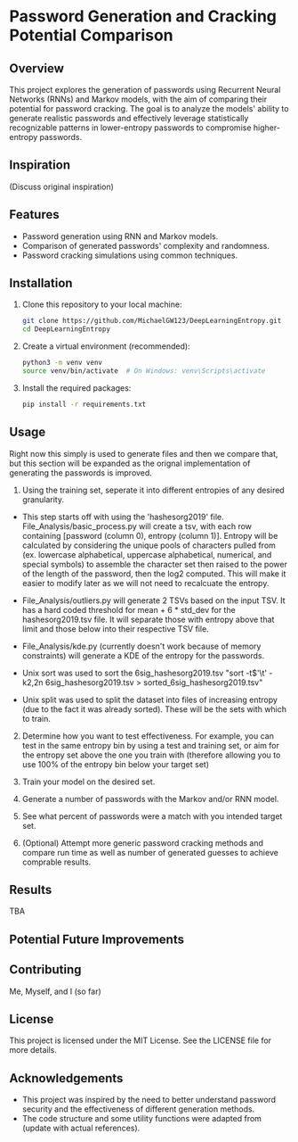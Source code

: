 # Password Generation and Cracking Potential Comparison

## Overview

This project explores the generation of passwords using Recurrent Neural Networks (RNNs) and Markov models, with the aim of comparing their potential for password cracking. The goal is to analyze the models' ability to generate realistic passwords and effectively leverage statistically recognizable patterns in lower-entropy passwords to compromise higher-entropy passwords.

## Inspiration

(Discuss original inspiration)

## Features

- Password generation using RNN and Markov models.
- Comparison of generated passwords' complexity and randomness.
- Password cracking simulations using common techniques.

## Installation

1. Clone this repository to your local machine:

   ```bash
   git clone https://github.com/MichaelGW123/DeepLearningEntropy.git
   cd DeepLearningEntropy
   ```

2. Create a virtual environment (recommended):

   ```bash
   python3 -m venv venv
   source venv/bin/activate  # On Windows: venv\Scripts\activate
   ```

3. Install the required packages:
   ```bash
   pip install -r requirements.txt
   ```

## Usage

Right now this simply is used to generate files and then we compare that, but this section will be expanded as the orignal implementation of generating the passwords is improved.

1. Using the training set, seperate it into different entropies of any desired granularity.

- This step starts off with using the 'hashesorg2019' file. File_Analysis/basic_process.py will create a tsv, with each row containing [password (column 0), entropy (column 1)]. Entropy will be calculated by considering the unique pools of characters pulled from (ex. lowercase alphabetical, uppercase alphabetical, numerical, and special symbols) to assemble the character set then raised to the power of the length of the password, then the log2 computed. This will make it easier to modify later as we will not need to recalcuate the entropy.

- File_Analysis/outliers.py will generate 2 TSVs based on the input TSV. It has a hard coded threshold for mean + 6 \* std_dev for the hashesorg2019.tsv file. It will separate those with entropy above that limit and those below into their respective TSV file.

- File_Analysis/kde.py (currently doesn't work because of memory constraints) will generate a KDE of the entropy for the passwords.

- Unix sort was used to sort the 6sig_hashesorg2019.tsv "sort -t$'\t' -k2,2n 6sig_hashesorg2019.tsv > sorted_6sig_hashesorg2019.tsv"

- Unix split was used to split the dataset into files of increasing entropy (due to the fact it was already sorted). These will be the sets with which to train.

2. Determine how you want to test effectiveness. For example, you can test in the same entropy bin by using a test and training set, or aim for the entropy set above the one you train with (therefore allowing you to use 100% of the entropy bin below your target set)

3. Train your model on the desired set.

4. Generate a number of passwords with the Markov and/or RNN model.

5. See what percent of passwords were a match with you intended target set.

6. (Optional) Attempt more generic password cracking methods and compare run time as well as number of generated guesses to achieve comprable results.

## Results

TBA

## Potential Future Improvements

## Contributing

Me, Myself, and I (so far)

## License

This project is licensed under the MIT License. See the LICENSE file for more details.

## Acknowledgements

- This project was inspired by the need to better understand password security and the effectiveness of different generation methods.
- The code structure and some utility functions were adapted from (update with actual references).
